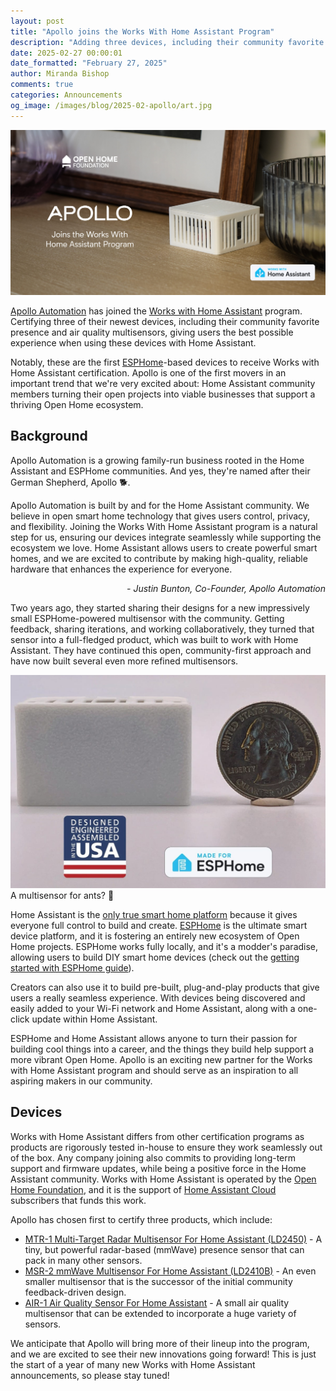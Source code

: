```yaml
---
layout: post
title: "Apollo joins the Works With Home Assistant Program"
description: "Adding three devices, including their community favorite presence and air quality multisensors."
date: 2025-02-27 00:00:01
date_formatted: "February 27, 2025"
author: Miranda Bishop
comments: true
categories: Announcements
og_image: /images/blog/2025-02-apollo/art.jpg
---
```


<img src='/images/blog/2025-02-apollo/art.jpg' style='border: 0;box-shadow: none;' alt="Apollo wwha logo">

[Apollo Automation](https://apolloautomation.com/) has joined the [Works with Home Assistant](https://partner.home-assistant.io/) program. Certifying three of their newest devices, including their community favorite presence and air quality multisensors, giving users the best possible experience when using these devices with Home Assistant.

Notably, these are the first [ESPHome](https://esphome.io/index.html)-based devices to receive Works with Home Assistant certification. Apollo is one of the first movers in an important trend that we're very excited about: Home Assistant community members turning their open projects into viable businesses that support a thriving Open Home ecosystem.

<!--more-->

## Background

Apollo Automation is a growing family-run business rooted in the Home Assistant and ESPHome communities. And yes, they're named after their German Shepherd, Apollo 🐕.

<div class="alert">
    <p>Apollo Automation is built by and for the Home Assistant community. We believe in open smart home technology that gives users control, privacy, and flexibility. Joining the Works With Home Assistant program is a natural step for us, ensuring our devices integrate seamlessly while supporting the ecosystem we love. Home Assistant allows users to create powerful smart homes, and we are excited to contribute by making high-quality, reliable hardware that enhances the experience for everyone.</p>
    <em style="text-align: right; display: block;">- Justin Bunton, Co-Founder, Apollo Automation</em>
</div>

Two years ago, they started sharing their designs for a new impressively small ESPHome-powered multisensor with the community. Getting feedback, sharing iterations, and working collaboratively, they turned that sensor into a full-fledged product, which was built to work with Home Assistant. They have continued this open, community-first approach and have now built several even more refined multisensors.

<p class='img'><img src='/images/blog/2025-02-apollo/multisensor.jpg' style='border: 0;box-shadow: none;' alt="Apollo MSR-2 multisensor">
A multisensor for ants? 🐜</p>

Home Assistant is the [only true smart home platform](https://newsletter.openhomefoundation.org/true-platforms-let-you-create/) because it gives everyone full control to build and create. [ESPHome](/integrations/esphome/) is the ultimate smart device platform, and it is fostering an entirely new ecosystem of Open Home projects. ESPHome works fully locally, and it's a modder's paradise, allowing users to build DIY smart home devices (check out the [getting started with ESPHome guide](https://esphome.io/guides/getting_started_hassio.html)).

Creators can also use it to build pre-built, plug-and-play products that give users a really seamless experience. With devices being discovered and easily added to your Wi-Fi network and Home Assistant, along with a one-click update within Home Assistant.

ESPHome and Home Assistant allows anyone to turn their passion for building cool things into a career, and the things they build help support a more vibrant Open Home. Apollo is an exciting new partner for the Works with Home Assistant program and should serve as an inspiration to all aspiring makers in our community.

## Devices
Works with Home Assistant differs from other certification programs as products are rigorously tested in-house to ensure they work seamlessly out of the box. Any company joining also commits to providing long-term support and firmware updates, while being a positive force in the Home Assistant community. Works with Home Assistant is operated by the [Open Home Foundation](https://www.openhomefoundation.org/), and it is the support of [Home Assistant Cloud](/cloud/) subscribers that funds this work.

Apollo has chosen first to certify three products, which include:

- [MTR-1 Multi-Target Radar Multisensor For Home Assistant (LD2450)](https://apolloautomation.com/products/mtr-1) - A tiny, but powerful radar-based (mmWave) presence sensor that can pack in many other sensors.
- [MSR-2 mmWave Multisensor For Home Assistant (LD2410B)](https://apolloautomation.com/products/msr-2) - An even smaller multisensor that is the successor of the initial community feedback-driven design.
- [AIR-1 Air Quality Sensor For Home Assistant](https://apolloautomation.com/products/air-1) - A small air quality multisensor that can be extended to incorporate a huge variety of sensors.

We anticipate that Apollo will bring more of their lineup into the program, and we are excited to see their new innovations going forward! This is just the start of a year of many new Works with Home Assistant announcements, so please stay tuned!
